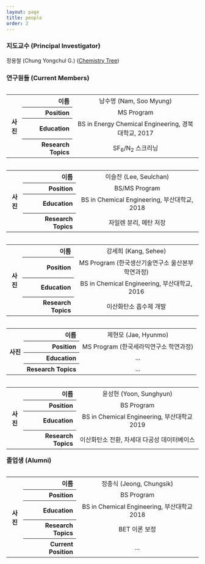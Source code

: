 ```yaml
---
layout: page
title: people
order: 2
---
```


<h3>지도교수 (Principal Investigator)</h3>
정용철 (Chung Yongchul G.) (<a href="http://academictree.org/chemistry/tree.php?pid=76509">Chemistry Tree</a>)

<h3>연구원들 (Current Members)</h3>
<table align="left">
  <col>
  <col>
  <colgroup span="2"></colgroup>
  <thead>
  </thead>
  <tbody>
    <tr>
      <th rowspan="4" scope="rowgroup">사진</th>
      <th scope="row" align="right">이름</th>
      <td align="center">남수명 (Nam, Soo Myung)</td>
    </tr>
    <tr>
      <th scope="row" align="right">Position</th>
      <td align="center">MS Program</td>
    </tr>
    <tr>
      <th scope="row" align="right">Education</th>
      <td align="center">BS in Energy Chemical Engineering, 경북대학교, 2017</td>
      </tr>
    <tr>
        <th scope="row" align="right">Research Topics</th>
        <td align="center">SF<sub>6</sub>/N<sub>2</sub> 스크리닝</td>
    </tr>
  </tbody>
</table>

<table align="left">
  <col>
  <col>
  <colgroup span="2"></colgroup>
  <thead>
  </thead>
  <tbody>
    <tr>
      <th rowspan="4" scope="rowgroup">사진</th>
      <th scope="row" align="right">이름</th>
      <td align="center">이슬찬 (Lee, Seulchan)</td>
    </tr>
    <tr>
      <th scope="row" align="right">Position</th>
      <td align="center">BS/MS Program</td>
    </tr>
    <tr>
      <th scope="row" align="right">Education</th>
      <td align="center">BS in Chemical Engineering, 부산대학교, 2018</td>
      </tr>
    <tr>
        <th scope="row" align="right">Research Topics</th>
        <td align="center">자일렌 분리, 메탄 저장</td>
    </tr>
  </tbody>
</table>

<table align="left">
  <col>
  <col>
  <colgroup span="2"></colgroup>
  <thead>
  </thead>
  <tbody>
    <tr>
      <th rowspan="4" scope="rowgroup">사진</th>
      <th scope="row" align="right">이름</th>
      <td align="center">강세희 (Kang, Sehee)</td>
    </tr>
    <tr>
      <th scope="row" align="right">Position</th>
      <td align="center">MS Program (한국생산기술연구소 울산본부 학연과정)</td>
    </tr>
    <tr>
      <th scope="row" align="right">Education</th>
      <td align="center">BS in Chemical Engineering, 부산대학교, 2016</td>
      </tr>
    <tr>
        <th scope="row" align="right">Research Topics</th>
        <td align="center">이산화탄소 흡수제 개발</td>
    </tr>
  </tbody>
</table>

<table align="left">
  <col>
  <col>
  <colgroup span="2"></colgroup>
  <thead>
  </thead>
  <tbody>
    <tr>
      <th rowspan="4" scope="rowgroup">사진</th>
      <th scope="row" align="right">이름</th>
      <td align="center">제현모 (Jae, Hyunmo)</td>
    </tr>
    <tr>
      <th scope="row" align="right">Position</th>
      <td align="center">MS Program (한국세라믹연구소 학연과정)</td>
    </tr>
    <tr>
      <th scope="row" align="right">Education</th>
      <td align="center"> ... </td>
      </tr>
    <tr>
        <th scope="row" align="right">Research Topics</th>
        <td align="center"> ... </td>
    </tr>
  </tbody>
</table>

<table align="left">
  <col>
  <col>
  <colgroup span="2"></colgroup>
  <thead>
  </thead>
  <tbody>
    <tr>
      <th rowspan="4" scope="rowgroup">사진</th>
      <th scope="row" align="right">이름</th>
      <td align="center">윤성현 (Yoon, Sunghyun)</td>
    </tr>
    <tr>
      <th scope="row" align="right">Position</th>
      <td align="center">BS Program </td>
    </tr>
    <tr>
      <th scope="row" align="right">Education</th>
      <td align="center"> BS in Chemical Engineering, 부산대학교 2019 </td>
      </tr>
    <tr>
        <th scope="row" align="right">Research Topics</th>
        <td align="center"> 이산화탄소 전환, 차세대 다공성 데이터베이스 </td>
    </tr>
  </tbody>
</table>

<h3>졸업생 (Alumni) </h3>

<table align="left">
  <col>
  <col>
  <colgroup span="2"></colgroup>
  <thead>
  </thead>
  <tbody>
    <tr>
      <th rowspan="5" scope="rowgroup">사진</th>
      <th scope="row" align="right">이름</th>
      <td align="center">정충식 (Jeong, Chungsik)</td>
    </tr>
    <tr>
      <th scope="row" align="right">Position</th>
      <td align="center">BS Program </td>
    </tr>
    <tr>
      <th scope="row" align="right">Education</th>
      <td align="center"> BS in Chemical Engineering, 부산대학교 2018 </td>
      </tr>
    <tr>
        <th scope="row" align="right">Research Topics</th>
        <td align="center"> BET 이론 보정 </td>
    </tr>
    <tr>
        <th scope="row" align="right">Current Position</th>
        <td align="center"> ... </td>
    </tr>
  </tbody>
</table>

